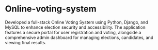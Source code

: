 # Online-voting-system
Developed a full-stack Online Voting System using Python, Django, and MySQL to enhance election security and accessibility. The application features a secure portal for user registration and voting, alongside a comprehensive admin dashboard for managing elections, candidates, and viewing final results.
